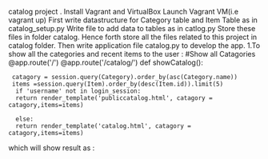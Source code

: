 catalog project .
Install Vagrant and VirtualBox
Launch Vagrant VM(i.e vagrant up)
First write datastructure for Category table and Item Table as in catalog_setup.py
Write file to add data to tables as in catlog.py
Store these files in folder catalog.
Hence forth store all the files related to this project in catalog folder.
Then write application file catalog.py to develop the app.
1.To show all the categories and recent items to the user :
      #Show all Catagories
     @app.route('/')
     @app.route('/catalog/')
     def showCatalog():

     catagory = session.query(Category).order_by(asc(Category.name))
     items =session.query(Item).order_by(desc(Item.id)).limit(5)
      if 'username' not in login_session:
      return render_template('publiccatalog.html', catagory = catagory,items=items)

      else:
      return render_template('catalog.html', catagory = catagory,items=items)
  which will show result as :

      


